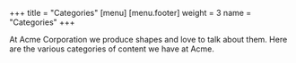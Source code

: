 +++
title = "Categories"
[menu]
  [menu.footer]
    weight = 3
    name = "Categories"
+++

At Acme Corporation we produce shapes and love to talk about them.
Here are the various categories of content we have at Acme.